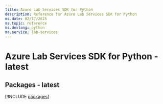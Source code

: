 ```yaml
---
title: Azure Lab Services SDK for Python
description: Reference for Azure Lab Services SDK for Python
ms.date: 02/17/2025
ms.topic: reference
ms.devlang: python
ms.service: lab-services
---
```

# Azure Lab Services SDK for Python - latest
## Packages - latest
[!INCLUDE [packages](lab-services-index.md)]
